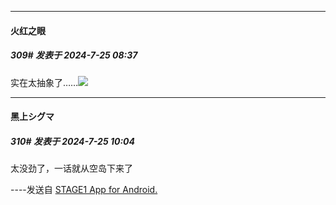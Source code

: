 ﻿
*****

####  火红之眼  
##### 309#       发表于 2024-7-25 08:37

实在太抽象了……<img src="https://p.sda1.dev/18/7634c22aa6fd1c37061b337e092a13d7/IMG_CMP_30990021.jpeg" referrerpolicy="no-referrer">


*****

####  黑上シグマ  
##### 310#       发表于 2024-7-25 10:04

太没劲了，一话就从空岛下来了

----发送自 [STAGE1 App for Android.](http://stage1.5j4m.com/?1.38)

